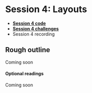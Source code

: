 # Session 4: Layouts

* [**Session 4 code**](/session-4/code)
* [**Session 4 challenges**](/session-4/challenges)
* Session 4 recording


## Rough outline

Coming soon

#### Optional readings

Coming soon